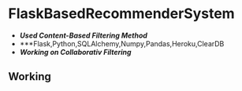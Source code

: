 # FlaskBasedRecommenderSystem
- ***Used Content-Based Filtering Method***
- ***Flask,Python,SQLAlchemy,Numpy,Pandas,Heroku,ClearDB
- ***Working on Collaborativ Filtering***

## Working

